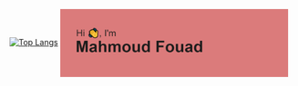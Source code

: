 

[![Top Langs](https://github-readme-stats.vercel.app/api/top-langs/?username=mahmoudfouadweb)](https://github.com/mahmoudfouadweb/github-readme-stats)
  <img align="center" alt="Coding" width="400" src="https://github.com/mahmoudfouadweb/mahmoudfouadweb/blob/main/header.png">
